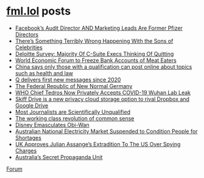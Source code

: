 # [fml.lol](https://fml.lol) posts
<!-- BLOG-POST-LIST:START -->
- [Facebook’s Audit Director AND Marketing Leads Are Former Pfizer Directors](https://fml.lol/facebooks-audit-director-and-marketing-leads-are-former-pfizer-directors/)
- [There’s Something Terribly Wrong Happening With the Sons of Celebrities](https://fml.lol/theres-something-terribly-wrong-happening-with-the-sons-of-celebrities/)
- [Deloitte Survey: Majority Of C-Suite Execs Thinking Of Quitting](https://fml.lol/deloitte-survey/)
- [World Economic Forum to Freeze Bank Accounts of Meat Eaters](https://fml.lol/world-economic-forum-to-freeze-bank-accounts-of-meat-eaters/)
- [China says only those with a qualification can post online about topics such as health and law](https://fml.lol/china-says-only-those-with-a-qualification-can-post-online-about-topics-such-as-health-and-law/)
- [Q delivers first new messages since 2020](https://fml.lol/q-delivers-first-new-messages-since-2020/)
- [The Federal Republic of New Normal Germany](https://fml.lol/the-federal-republic-of-new-normal-germany/)
- [WHO Chief Tedros Now Privately Accepts COVID-19 Wuhan Lab Leak](https://fml.lol/who-chief-tedros-now-privately-accepts-covid-19-wuhan-lab-leak/)
- [Skiff Drive is a new privacy cloud storage option to rival Dropbox and Google Drive](https://fml.lol/skiff-drive-is-a-new-privacy-cloud-storage-option-to-rival-dropbox-and-google-drive/)
- [Most Journalists are Scientifically Unqualified](https://fml.lol/most-journalists-are-scientifically-unqualified/)
- [The working class revolution of common sense](https://fml.lol/the-working-class-revolution-of-common-sense/)
- [Disney Emasculates Obi-Wan](https://fml.lol/disney-emasculates-obi-wan/)
- [Australian National Electricity Market Suspended to Condition People for Shortages](https://fml.lol/australian-national-electricity-market-suspended-to-condition-people-for-shortages/)
- [UK Approves Julian Assange’s Extradition To The US Over Spying Charges](https://fml.lol/uk-approves-julian-assanges-extradition-to-the-us-over-spying-charges/)
- [Australia’s Secret Propaganda Unit](https://fml.lol/australias-secret-propaganda-unit/)
<!-- BLOG-POST-LIST:END -->

[Forum](https://forum.fml.lol)
